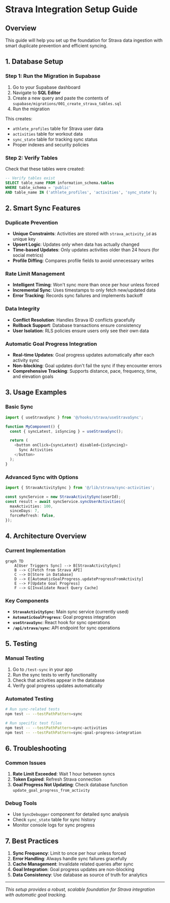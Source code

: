 # Strava Integration Setup Guide

## Overview

This guide will help you set up the foundation for Strava data ingestion with smart duplicate prevention and efficient syncing.

## 1. Database Setup

### Step 1: Run the Migration in Supabase

1. Go to your Supabase dashboard
2. Navigate to **SQL Editor**
3. Create a new query and paste the contents of `supabase/migrations/001_create_strava_tables.sql`
4. Run the migration

This creates:

- `athlete_profiles` table for Strava user data
- `activities` table for workout data
- `sync_state` table for tracking sync status
- Proper indexes and security policies

### Step 2: Verify Tables

Check that these tables were created:

```sql
-- Verify tables exist
SELECT table_name FROM information_schema.tables
WHERE table_schema = 'public'
AND table_name IN ('athlete_profiles', 'activities', 'sync_state');
```

## 2. Smart Sync Features

### Duplicate Prevention

- **Unique Constraints**: Activities are stored with `strava_activity_id` as unique key
- **Upsert Logic**: Updates only when data has actually changed
- **Time-based Updates**: Only updates activities older than 24 hours (for social metrics)
- **Profile Diffing**: Compares profile fields to avoid unnecessary writes

### Rate Limit Management

- **Intelligent Timing**: Won't sync more than once per hour unless forced
- **Incremental Sync**: Uses timestamps to only fetch new/updated data
- **Error Tracking**: Records sync failures and implements backoff

### Data Integrity

- **Conflict Resolution**: Handles Strava ID conflicts gracefully
- **Rollback Support**: Database transactions ensure consistency
- **User Isolation**: RLS policies ensure users only see their own data

### Automatic Goal Progress Integration

- **Real-time Updates**: Goal progress updates automatically after each activity sync
- **Non-blocking**: Goal updates don't fail the sync if they encounter errors
- **Comprehensive Tracking**: Supports distance, pace, frequency, time, and elevation goals

## 3. Usage Examples

### Basic Sync

```typescript
import { useStravaSync } from '@/hooks/strava/useStravaSync';

function MyComponent() {
  const { syncLatest, isSyncing } = useStravaSync();

  return (
    <button onClick={syncLatest} disabled={isSyncing}>
      Sync Activities
    </button>
  );
}
```

### Advanced Sync with Options

```typescript
import { StravaActivitySync } from '@/lib/strava/sync-activities';

const syncService = new StravaActivitySync(userId);
const result = await syncService.syncUserActivities({
  maxActivities: 100,
  sinceDays: 7,
  forceRefresh: false,
});
```

## 4. Architecture Overview

### Current Implementation

```mermaid
graph TD
    A[User Triggers Sync] --> B[StravaActivitySync]
    B --> C[Fetch from Strava API]
    C --> D[Store in Database]
    D --> E[AutomaticGoalProgress.updateProgressFromActivity]
    E --> F[Update Goal Progress]
    F --> G[Invalidate React Query Cache]
```

### Key Components

- **`StravaActivitySync`**: Main sync service (currently used)
- **`AutomaticGoalProgress`**: Goal progress integration
- **`useStravaSync`**: React hook for sync operations
- **`/api/strava/sync`**: API endpoint for sync operations

## 5. Testing

### Manual Testing

1. Go to `/test-sync` in your app
2. Run the sync tests to verify functionality
3. Check that activities appear in the database
4. Verify goal progress updates automatically

### Automated Testing

```bash
# Run sync-related tests
npm test -- --testPathPattern=sync

# Run specific test files
npm test -- --testPathPattern=sync-activities
npm test -- --testPathPattern=sync-goal-progress-integration
```

## 6. Troubleshooting

### Common Issues

1. **Rate Limit Exceeded**: Wait 1 hour between syncs
2. **Token Expired**: Refresh Strava connection
3. **Goal Progress Not Updating**: Check database function `update_goal_progress_from_activity`

### Debug Tools

- Use `SyncDebugger` component for detailed sync analysis
- Check `sync_state` table for sync history
- Monitor console logs for sync progress

## 7. Best Practices

1. **Sync Frequency**: Limit to once per hour unless forced
2. **Error Handling**: Always handle sync failures gracefully
3. **Cache Management**: Invalidate related queries after sync
4. **Goal Integration**: Goal progress updates are non-blocking
5. **Data Consistency**: Use database as source of truth for analytics

---

_This setup provides a robust, scalable foundation for Strava integration with automatic goal tracking._

